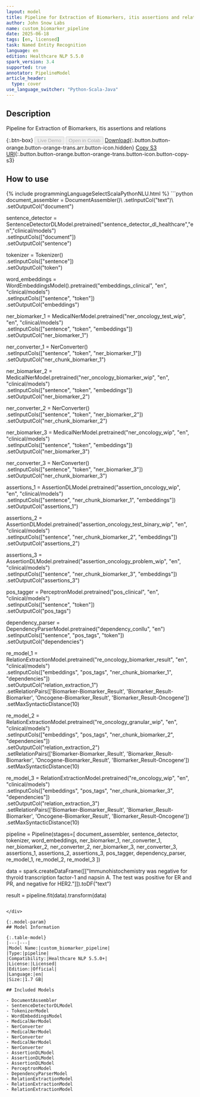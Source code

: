 ```yaml
---
layout: model
title: Pipeline for Extraction of Biomarkers, itis assertions and relations
author: John Snow Labs
name: custom_biomarker_pipeline
date: 2025-06-18
tags: [en, licensed]
task: Named Entity Recognition
language: en
edition: Healthcare NLP 5.5.0
spark_version: 3.4
supported: true
annotator: PipelineModel
article_header:
  type: cover
use_language_switcher: "Python-Scala-Java"
---
```


## Description

Pipeline for Extraction of Biomarkers, itis assertions and relations

{:.btn-box}
<button class="button button-orange" disabled>Live Demo</button>
<button class="button button-orange" disabled>Open in Colab</button>
[Download](https://s3.amazonaws.com/auxdata.johnsnowlabs.com/clinical/models/custom_biomarker_pipeline_en_5.5.0_3.4_1750218320379.zip){:.button.button-orange.button-orange-trans.arr.button-icon.hidden}
[Copy S3 URI](s3://auxdata.johnsnowlabs.com/clinical/models/custom_biomarker_pipeline_en_5.5.0_3.4_1750218320379.zip){:.button.button-orange.button-orange-trans.button-icon.button-copy-s3}

## How to use



<div class="tabs-box" markdown="1">
{% include programmingLanguageSelectScalaPythonNLU.html %}
```python
document_assembler = DocumentAssembler()\
    .setInputCol("text")\
    .setOutputCol("document")

sentence_detector = SentenceDetectorDLModel.pretrained("sentence_detector_dl_healthcare","en","clinical/models")\
    .setInputCols(["document"])\
    .setOutputCol("sentence")

tokenizer = Tokenizer() \
    .setInputCols(["sentence"]) \
    .setOutputCol("token")

word_embeddings = WordEmbeddingsModel().pretrained("embeddings_clinical", "en", "clinical/models")\
    .setInputCols(["sentence", "token"]) \
    .setOutputCol("embeddings")

ner_biomarker_1 = MedicalNerModel.pretrained("ner_oncology_test_wip", "en", "clinical/models") \
    .setInputCols(["sentence", "token", "embeddings"]) \
    .setOutputCol("ner_biomarker_1")

ner_converter_1 = NerConverter() \
    .setInputCols(["sentence", "token", "ner_biomarker_1"]) \
    .setOutputCol("ner_chunk_biomarker_1")

ner_biomarker_2 = MedicalNerModel.pretrained("ner_oncology_biomarker_wip", "en", "clinical/models") \
    .setInputCols(["sentence", "token", "embeddings"]) \
    .setOutputCol("ner_biomarker_2")

ner_converter_2 = NerConverter() \
    .setInputCols(["sentence", "token", "ner_biomarker_2"]) \
    .setOutputCol("ner_chunk_biomarker_2")

ner_biomarker_3 = MedicalNerModel.pretrained("ner_oncology_wip", "en", "clinical/models") \
    .setInputCols(["sentence", "token", "embeddings"]) \
    .setOutputCol("ner_biomarker_3")

ner_converter_3 = NerConverter() \
    .setInputCols(["sentence", "token", "ner_biomarker_3"]) \
    .setOutputCol("ner_chunk_biomarker_3")

assertions_1 = AssertionDLModel.pretrained("assertion_oncology_wip", "en", "clinical/models") \
    .setInputCols(["sentence", "ner_chunk_biomarker_1", "embeddings"]) \
    .setOutputCol("assertions_1")

assertions_2 = AssertionDLModel.pretrained("assertion_oncology_test_binary_wip", "en", "clinical/models") \
    .setInputCols(["sentence", "ner_chunk_biomarker_2", "embeddings"]) \
    .setOutputCol("assertions_2")

assertions_3 = AssertionDLModel.pretrained("assertion_oncology_problem_wip", "en", "clinical/models") \
    .setInputCols(["sentence", "ner_chunk_biomarker_3", "embeddings"]) \
    .setOutputCol("assertions_3")

pos_tagger = PerceptronModel.pretrained("pos_clinical", "en", "clinical/models") \
    .setInputCols(["sentence", "token"]) \
    .setOutputCol("pos_tags")

dependency_parser = DependencyParserModel.pretrained("dependency_conllu", "en") \
    .setInputCols(["sentence", "pos_tags", "token"]) \
    .setOutputCol("dependencies")

re_model_1 = RelationExtractionModel.pretrained("re_oncology_biomarker_result", "en", "clinical/models") \
    .setInputCols(["embeddings", "pos_tags", "ner_chunk_biomarker_1", "dependencies"]) \
    .setOutputCol("relation_extraction_1") \
    .setRelationPairs(['Biomarker-Biomarker_Result', 'Biomarker_Result-Biomarker', 'Oncogene-Biomarker_Result', 'Biomarker_Result-Oncogene']) \
    .setMaxSyntacticDistance(10)

re_model_2 = RelationExtractionModel.pretrained("re_oncology_granular_wip", "en", "clinical/models") \
    .setInputCols(["embeddings", "pos_tags", "ner_chunk_biomarker_2", "dependencies"]) \
    .setOutputCol("relation_extraction_2") \
    .setRelationPairs(['Biomarker-Biomarker_Result', 'Biomarker_Result-Biomarker', 'Oncogene-Biomarker_Result', 'Biomarker_Result-Oncogene']) \
    .setMaxSyntacticDistance(10)

re_model_3 = RelationExtractionModel.pretrained("re_oncology_wip", "en", "clinical/models") \
    .setInputCols(["embeddings", "pos_tags", "ner_chunk_biomarker_3", "dependencies"]) \
    .setOutputCol("relation_extraction_3") \
    .setRelationPairs(['Biomarker-Biomarker_Result', 'Biomarker_Result-Biomarker', 'Oncogene-Biomarker_Result', 'Biomarker_Result-Oncogene']) \
    .setMaxSyntacticDistance(10)

pipeline = Pipeline(stages=[
    document_assembler,
    sentence_detector,
    tokenizer,
    word_embeddings,
    ner_biomarker_1,
    ner_converter_1,
    ner_biomarker_2,
    ner_converter_2,
    ner_biomarker_3,
    ner_converter_3,
    assertions_1,
    assertions_2,
    assertions_3,
    pos_tagger,
    dependency_parser,
    re_model_1,
    re_model_2,
    re_model_3
])

data = spark.createDataFrame([["Immunohistochemistry was negative for thyroid transcription factor-1 and napsin A. The test was positive for ER and PR, and negative for HER2."]]).toDF("text")

result = pipeline.fit(data).transform(data)
```

</div>

{:.model-param}
## Model Information

{:.table-model}
|---|---|
|Model Name:|custom_biomarker_pipeline|
|Type:|pipeline|
|Compatibility:|Healthcare NLP 5.5.0+|
|License:|Licensed|
|Edition:|Official|
|Language:|en|
|Size:|1.7 GB|

## Included Models

- DocumentAssembler
- SentenceDetectorDLModel
- TokenizerModel
- WordEmbeddingsModel
- MedicalNerModel
- NerConverter
- MedicalNerModel
- NerConverter
- MedicalNerModel
- NerConverter
- AssertionDLModel
- AssertionDLModel
- AssertionDLModel
- PerceptronModel
- DependencyParserModel
- RelationExtractionModel
- RelationExtractionModel
- RelationExtractionModel